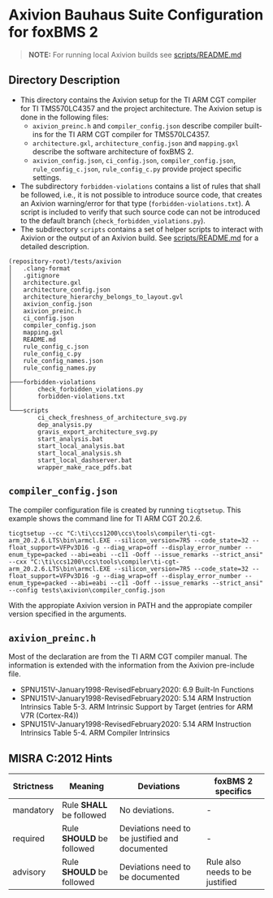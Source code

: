 # Axivion Bauhaus Suite Configuration for foxBMS 2

> **NOTE:** For running local Axivion builds see
  [scripts/README.md](scripts/README.md)

## Directory Description

- This directory contains the Axivion setup for the TI ARM CGT compiler for TI
  TMS570LC4357 and the project architecture.
  The Axivion setup is done in the following files:
  - ``axivion_preinc.h`` and ``compiler_config.json``
    describe compiler built-ins for the TI ARM CGT compiler for TMS570LC4357.
  - ``architecture.gxl``, ``architecture_config.json`` and ``mapping.gxl``
    describe the software architecture of foxBMS 2.
  - ``axivion_config.json``, ``ci_config.json``, ``compiler_config.json``,
    ``rule_config_c.json``, ``rule_config_c.py``
    provide project specific settings.
- The subdirectory ``forbidden-violations`` contains a list of rules that shall
  be followed, i.e., it is not possible to introduce source code, that creates
  an Axivion warning/error for that type (``forbidden-violations.txt``).
  A script is included to verify that such source code can not be introduced to
  the default branch (``check_forbidden_violations.py``).
- The subdirectory ``scripts`` contains a set of helper scripts to
  interact with Axivion or the output of an Axivion build.
  See [scripts/README.md](scripts/README.md) for a detailed description.

```
(repository-root)/tests/axivion
│   .clang-format
│   .gitignore
│   architecture.gxl
│   architecture_config.json
│   architecture_hierarchy_belongs_to_layout.gvl
│   axivion_config.json
│   axivion_preinc.h
│   ci_config.json
│   compiler_config.json
│   mapping.gxl
│   README.md
│   rule_config_c.json
│   rule_config_c.py
│   rule_config_names.json
│   rule_config_names.py
│
├───forbidden-violations
│       check_forbidden_violations.py
│       forbidden-violations.txt
│
└───scripts
        ci_check_freshness_of_architecture_svg.py
        dep_analysis.py
        gravis_export_architecture_svg.py
        start_analysis.bat
        start_local_analysis.bat
        start_local_analysis.sh
        start_local_dashserver.bat
        wrapper_make_race_pdfs.bat
```

## `compiler_config.json`

The compiler configuration file is created by running `ticgtsetup`.
This example shows the command line for TI ARM CGT 20.2.6.

```
ticgtsetup --cc "C:\ti\ccs1200\ccs\tools\compiler\ti-cgt-arm_20.2.6.LTS\bin\armcl.EXE --silicon_version=7R5 --code_state=32 --float_support=VFPv3D16 -g --diag_wrap=off --display_error_number --enum_type=packed --abi=eabi --c11 -Ooff --issue_remarks --strict_ansi" --cxx "C:\ti\ccs1200\ccs\tools\compiler\ti-cgt-arm_20.2.6.LTS\bin\armcl.EXE --silicon_version=7R5 --code_state=32 --float_support=VFPv3D16 -g --diag_wrap=off --display_error_number --enum_type=packed --abi=eabi --c11 -Ooff --issue_remarks --strict_ansi" --config tests\axivion\compiler_config.json
```
With the appropiate Axivion version in PATH and the appropiate compiler version
specified in the arguments.

## `axivion_preinc.h`

Most of the declaration are from the TI ARM CGT compiler manual.
The information is extended with the information from the Axivion pre-include
file.

- SPNU151V-January1998-RevisedFebruary2020: 6.9 Built-In Functions
- SPNU151V-January1998-RevisedFebruary2020: 5.14 ARM Instruction Intrinsics
  Table 5-3. ARM Intrinsic Support by Target (entries for ARM V7R (Cortex-R4))
- SPNU151V-January1998-RevisedFebruary2020: 5.14 ARM Instruction Intrinsics
  Table 5-4. ARM Compiler Intrinsics

## MISRA C:2012 Hints

| Strictness | Meaning                     | Deviations                                     | foxBMS 2 specifics              |
|------------|-----------------------------|------------------------------------------------|---------------------------------|
| mandatory  | Rule **SHALL** be followed  | No deviations.                                 | -                               |
| required   | Rule **SHOULD** be followed | Deviations need to be justified and documented | -                               |
| advisory   | Rule **SHOULD** be followed | Deviations need to be documented               | Rule also needs to be justified |
